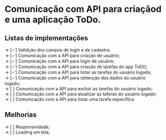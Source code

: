 # Comunicação com API para criaçãod e uma aplicação ToDo.<br/>

## Listas de implementações<br/>


-> [✅] Validção dos campos de login e de cadastro;<br/>
-> [✅] Comunicação com a API para criação de usuário;<br/>
-> [✅] Comunicação com a API para login de usuário;<br/>
-> [✅] Comunicação com a API para criação de tarefas do app ToDO;<br/>
-> [✅] Comunicação com a API para listar as tarefas do usuário logado;<br/>
-> [✅] Comunicação com a API para obtenção dos dados do usuário logado;<br/>
-> [ ] Comunicação com a API para excluir as tarefas do usuário logado;<br/>
-> [ ] Comunicação com a API para atualizar as taferas do usuário logado;<br/>
-> [ ] Comunicação com a API para listar uma tarefa específica.<br/>

## Melhorias<br/>

-> [ ] Responsividade;<br/>
-> [ ] Loading em tela;<br/>

